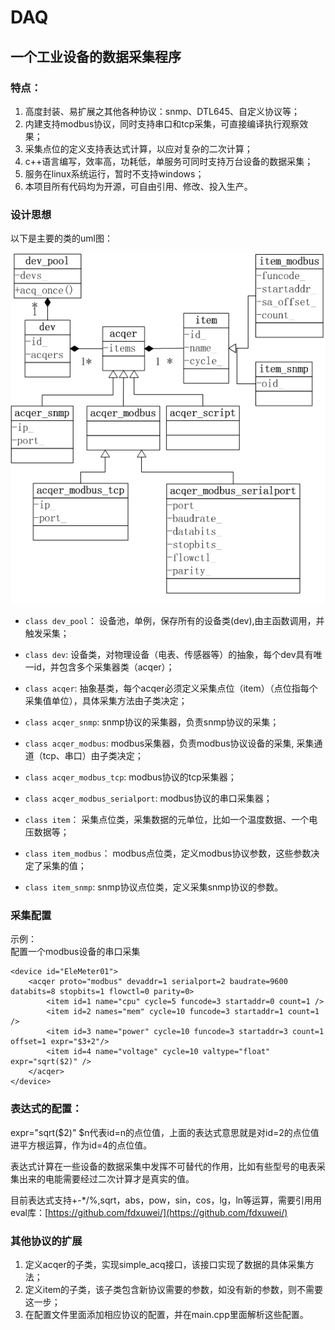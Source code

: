 # DAQ #
## 一个工业设备的数据采集程序 ##
### 特点： ###
1. 高度封装、易扩展之其他各种协议：snmp、DTL645、自定义协议等；
2. 内建支持modbus协议，同时支持串口和tcp采集，可直接编译执行观察效果；
3. 采集点位的定义支持表达式计算，以应对复杂的二次计算；
4. c++语言编写，效率高，功耗低，单服务可同时支持万台设备的数据采集；
5. 服务在linux系统运行，暂时不支持windows；
6. 本项目所有代码均为开源，可自由引用、修改、投入生产。  

### 设计思想 ###
以下是主要的类的uml图：

![](img/uml.png)

- `class dev_pool`： 设备池，单例，保存所有的设备类(dev),由主函数调用，并触发采集；  


- `class dev`: 设备类，对物理设备（电表、传感器等）的抽象，每个dev具有唯一id，并包含多个采集器类（acqer）；  


- `class acqer`: 抽象基类，每个acqer必须定义采集点位（item）（点位指每个采集值单位），具体采集方法由子类决定；


-  `class acqer_snmp`: snmp协议的采集器，负责snmp协议的采集；


- `class acqer_modbus`: modbus采集器，负责modbus协议设备的采集, 采集通道（tcp、串口）由子类决定；


- `class acqer_modbus_tcp`:  modbus协议的tcp采集器；


- `class acqer_modbus_serialport`:  modbus协议的串口采集器；


- `class item`：  采集点位类，采集数据的元单位，比如一个温度数据、一个电压数据等；


- `class item_modbus`：  modbus点位类，定义modbus协议参数，这些参数决定了采集的值；


- `class item_snmp`:  snmp协议点位类，定义采集snmp协议的参数。

### 采集配置 ###
示例：  
配置一个modbus设备的串口采集

    <device id="EleMeter01">
    	<acqer proto="modbus" devaddr=1 serialport=2 baudrate=9600 databits=8 stopbits=1 flowctl=0 parity=0>
    		<item id=1 name="cpu" cycle=5 funcode=3 startaddr=0 count=1 />
    		<item id=2 names="mem" cycle=10 funcode=3 startaddr=1 count=1 />
    		<item id=3 name="power" cycle=10 funcode=3 startaddr=3 count=1 offset=1 expr="$3+2"/>
    		<item id=4 name="voltage" cycle=10 valtype="float" expr="sqrt($2)" /> 
    	</acqer>
    </device>
### 表达式的配置：   ###
expr="sqrt($2)"
$n代表id=n的点位值，上面的表达式意思就是对id=2的点位值进平方根运算，作为id=4的点位值。

表达式计算在一些设备的数据采集中发挥不可替代的作用，比如有些型号的电表采集出来的电能需要经过二次计算才是真实的值。

目前表达式支持+-*/%,sqrt，abs，pow，sin，cos，lg，ln等运算，需要引用用eval库：[https://github.com/fdxuwei/](https://github.com/fdxuwei/)

### 其他协议的扩展 ###


1. 定义acqer的子类，实现simple_acq接口，该接口实现了数据的具体采集方法；
2. 定义item的子类，该子类包含新协议需要的参数，如没有新的参数，则不需要这一步；
3. 在配置文件里面添加相应协议的配置，并在main.cpp里面解析这些配置。
